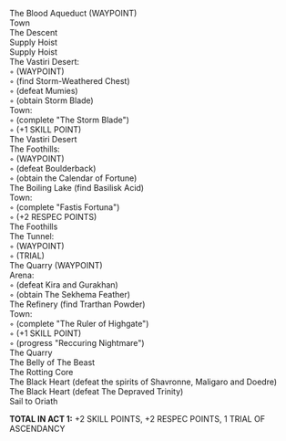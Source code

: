The Blood Aqueduct (WAYPOINT)  
Town  
The Descent  
Supply Hoist  
Supply Hoist  
The Vastiri Desert:  
◦ (WAYPOINT)  
◦ (find Storm-Weathered Chest)  
◦ (defeat Mumies)  
◦ (obtain Storm Blade)  
Town:  
◦ (complete "The Storm Blade")  
◦ (+1 SKILL POINT)  
The Vastiri Desert  
The Foothills:  
◦ (WAYPOINT)  
◦ (defeat Boulderback)  
◦ (obtain the Calendar of Fortune)  
The Boiling Lake (find Basilisk Acid)  
Town:  
◦ (complete "Fastis Fortuna")  
◦ (+2 RESPEC POINTS)  
The Foothills  
The Tunnel:  
◦ (WAYPOINT)  
◦ (TRIAL)  
The Quarry (WAYPOINT)  
Arena:  
◦ (defeat Kira and Gurakhan)  
◦ (obtain The Sekhema Feather)  
The Refinery (find Trarthan Powder)  
Town:  
◦ (complete "The Ruler of Highgate")  
◦ (+1 SKILL POINT)  
◦ (progress "Reccuring Nightmare")  
The Quarry  
The Belly of The Beast  
The Rotting Core  
The Black Heart (defeat the spirits of Shavronne, Maligaro and Doedre)  
The Black Heart (defeat The Depraved Trinity)  
Sail to Oriath  

**TOTAL IN ACT 1:** +2 SKILL POINTS, +2 RESPEC POINTS, 1 TRIAL OF ASCENDANCY
